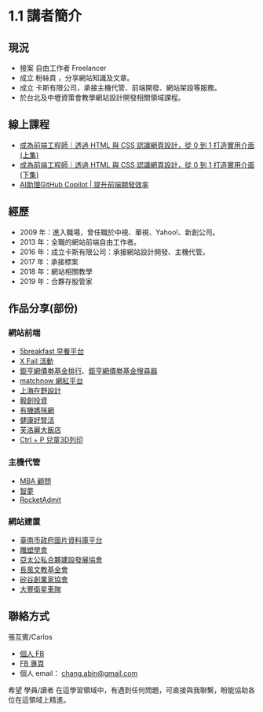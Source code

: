 # 1.1 講者簡介

## 現況

* 接案 自由工作者 Freelancer
* 成立 粉絲頁 ，分享網站知識及文章。
* 成立 卡斯有限公司，承接主機代管、前端開發、網站架設等服務。
* 於台北及中壢資策會教學網站設計開發相關領域課程。

## 線上課程

* [成為前端工程師｜透過 HTML 與 CSS 認識網頁設計，從 0 到 1 打造實用介面 (上集)](https://www.tibame.com/course/1821)
* [成為前端工程師｜透過 HTML 與 CSS 認識網頁設計，從 0 到 1 打造實用介面 (下集)](https://www.tibame.com/course/2075)
* [AI助理GitHub Copilot | 提升前端開發效率](https://www.tibame.com/course/4359)



## 經歷

* 2009 年：進入職場，曾任職於中視、華視、Yahoo!、新創公司。
* 2013 年：全職的網站前端自由工作者。
* 2016 年：成立卡斯有限公司：承接網站設計開發、主機代管。
* 2017 年：承接標案
* 2018 年：網站相關教學
* 2019 年：合夥存股管家

## 作品分享(部份)

### 網站前端

* [5breakfast 早餐平台 ](https://5breakfast.com/)
* [X Fail 活動](http://xfail.tw)
* [鉅亨網債劵基金排行](https://fund.cnyes.com/Fixedincome/index.aspx)、[鉅亨網債劵基金搜尋器](https://fund.cnyes.com/Fixedincome/search.aspx)
* [matchnow 網紅平台](https://matchnow.co)
* [上海在野設計](http://www.zaiyedesign.com/)
* [毅創投資](http://enspire.vc/zh/%E9%97%9C%E6%96%BC%E6%88%91%E5%80%91/)
* [有機媽咪網](http://www.naturalmammy.com/)
* [健康好腎活](http://www.ckdlife.com.tw/index)
* [芙洛麗大飯店](http://www.fleurlis.com.tw/)
* [Ctrl + P 兒童3D列印](https://ctrl-p.tw/)

### 主機代管

* [MBA 顧問](https://sabinahuang.com)
* [智夢](https://www.akadgroup.com)
* [RocketAdmit](https://rocketadmit.com/)

### 網站建置

* [臺南市政府圖片資料庫平台](https://p.tainan.gov.tw/)
* [雕塑學會](http://sculpture.org.tw)
* [亞太公私合夥建設發展協會](http://ppp.org.tw)
* [長風文教基金會](http://fairwindsfoundation.org)
* [矽谷創業家協會](https://sveat.org)
* [大豐衛星車隊](http://www.dftaxi.com.tw/)

## 聯絡方式

張互賓/Carlos

* [個人 FB](https://www.facebook.com/hubin)
* [FB 專頁](https://www.facebook.com/webmix.cc/)
* 個人 email： chang.abin@gmail.com

希望 學員/讀者 在這學習領域中，有遇到任何問題，可直接與我聯繫，盼能協助各位在這領域上精進。
